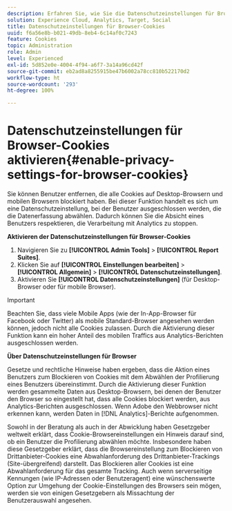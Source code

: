 ```yaml
---
description: Erfahren Sie, wie Sie die Datenschutzeinstellungen für Browser-Cookies aktivieren. Sie können Benutzer entfernen, die alle Cookies auf Desktop-Browsern und mobilen Browsern blockiert haben.
solution: Experience Cloud, Analytics, Target, Social
title: Datenschutzeinstellungen für Browser-Cookies
uuid: f6a56e8b-b021-49db-8eb4-6c14af0c7243
feature: Cookies
topic: Administration
role: Admin
level: Experienced
exl-id: 5d852e0e-4004-4f94-a6f7-3a14a96cd42f
source-git-commit: eb2ad8a8255915be47b6002a78cc810b522170d2
workflow-type: ht
source-wordcount: '293'
ht-degree: 100%

---
```


# Datenschutzeinstellungen für Browser-Cookies aktivieren{#enable-privacy-settings-for-browser-cookies}

Sie können Benutzer entfernen, die alle Cookies auf Desktop-Browsern und mobilen Browsern blockiert haben. Bei dieser Funktion handelt es sich um eine Datenschutzeinstellung, bei der Benutzer ausgeschlossen werden, die die Datenerfassung abwählen. Dadurch können Sie die Absicht eines Benutzers respektieren, die Verarbeitung mit Analytics zu stoppen.

**Aktivieren der Datenschutzeinstellungen für Browser-Cookies**

1. Navigieren Sie zu **[!UICONTROL Admin Tools]** > **[!UICONTROL Report Suites]**.
1. Klicken Sie auf **[!UICONTROL Einstellungen bearbeiten]** > **[!UICONTROL Allgemein]** > **[!UICONTROL Datenschutzeinstellungen]**.
1. Aktivieren Sie **[!UICONTROL Datenschutzeinstellungen]** (für Desktop-Browser oder für mobile Browser).

>[!IMPORTANT]
>
>Beachten Sie, dass viele Mobile Apps (wie der In-App-Browser für Facebook oder Twitter) als mobile Standard-Browser angesehen werden können, jedoch nicht alle Cookies zulassen. Durch die Aktivierung dieser Funktion kann ein hoher Anteil des mobilen Traffics aus Analytics-Berichten ausgeschlossen werden.

**Über Datenschutzeinstellungen für Browser**

Gesetze und rechtliche Hinweise haben ergeben, dass die Aktion eines Benutzers zum Blockieren von Cookies mit dem Abwählen der Profilierung eines Benutzers übereinstimmt. Durch die Aktivierung dieser Funktion werden gesammelte Daten aus Desktop-Browsern, bei denen der Benutzer den Browser so eingestellt hat, dass alle Cookies blockiert werden, aus Analytics-Berichten ausgeschlossen. Wenn Adobe den Webbrowser nicht erkennen kann, werden Daten in [!DNL Analytics]-Berichte aufgenommen.

Sowohl in der Beratung als auch in der Abwicklung haben Gesetzgeber weltweit erklärt, dass Cookie-Browsereinstellungen ein Hinweis darauf sind, ob ein Benutzer die Profilierung abwählen möchte. Insbesondere haben diese Gesetzgeber erklärt, dass die Browsereinstellung zum Blockieren von Drittanbieter-Cookies eine Abwahlanforderung des Drittanbieter-Trackings (Site-übergreifend) darstellt. Das Blockieren aller Cookies ist eine Abwahlanforderung für das gesamte Tracking. Auch wenn serverseitige Kennungen (wie IP-Adressen oder Benutzeragent) eine wünschenswerte Option zur Umgehung der Cookie-Einstellungen des Browsers sein mögen, werden sie von einigen Gesetzgebern als Missachtung der Benutzerauswahl angesehen.
